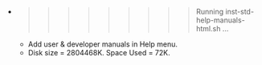 * >>>>>>>>> Running inst-std-help-manuals-html.sh ...
  * Add user & developer manuals in Help menu.
  * Disk size = 2804468K. Space Used = 72K.
